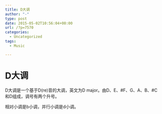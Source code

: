 ```yaml
---
title: D大调
author: "-"
type: post
date: 2015-05-02T10:56:04+00:00
url: /?p=7570
categories:
  - Uncategorized
tags:
  - Music

---
```

# D大调

  D大调是一个基于D(re)音的大调，英文为D major。由D、E、#F、G、A、B、#C和D组成，调号有两个升号。


  相对小调是b小调，并行小调是d小调。

